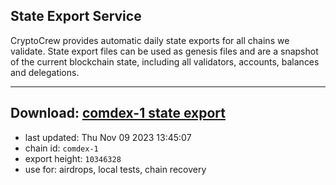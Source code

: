 ## State Export Service
CryptoCrew provides automatic daily state exports for all chains we validate. State export files can be used as genesis files and are a snapshot of the current blockchain state, including all validators, accounts, balances and delegations.

---
**Download: [comdex-1 state export](https://dl.ccvalidators.com/SERVICE/comdex/comdex-1_export_10346328.json)**
---

- last updated: Thu Nov 09 2023 13:45:07
- chain id: `comdex-1`
- export height: `10346328`
- use for: airdrops, local tests, chain recovery
